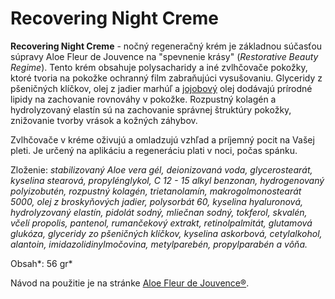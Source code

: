 Recovering Night Creme
======================

**Recovering Night Creme** - nočný regeneračný krém je základnou súčasťou
súpravy Aloe Fleur de Jouvence na "spevnenie krásy" (*Restorative Beauty
Regime*). Tento krém obsahuje polysacharidy a iné zvlhčovače pokožky, ktoré
tvoria na pokožke ochranný film zabraňujúci vysušovaniu. Glyceridy z pšeničných
klíčkov, olej z jadier marhúľ a [jojobový](/sip/#p/jojoba) olej
dodávajú prírodné lipidy na zachovanie rovnováhy v pokožke. Rozpustný kolagén a
hydrolyzovaný elastín sú na zachovanie správnej štruktúry pokožky, znižovanie
tvorby vrások a kožných záhybov.

Zvlhčovače v kréme oživujú a omladzujú vzhľad a príjemný pocit na Vašej pleti.
Je určený na aplikáciu a regeneráciu plati v noci, počas spánku.

Zloženie: *stabilizovaný Aloe vera gél, deionizovaná voda, glycerostearát,
kyselina stearová, propylénglykol, C 12 - 15 alkyl benzonan, hydrogenovaný
polyizobutén, rozpustný kolagén, trietanolamín, makrogolmonostearát 5000, olej z
broskyňových jadier, polysorbát 60, kyselina hyaluronová, hydrolyzovaný elastín,
pidolát sodný, mliečnan sodný, tokferol, skvalén, včelí propolis, pantenol,
rumančekový extrakt, retinolpalmitát, glutamová glukóza, glyceridy zo pšeničných
klíčkov, kyselina askorbová, cetylalkohol, alantoin, imidazolidinylmočovina,
metylparebén, propylparabén a vôňa.*

Obsah*: 56 gr*

Návod na použitie je na stránke [Aloe Fleur de
Jouvence®](/sip/#p/aloe-fleur-de-juouvence).

